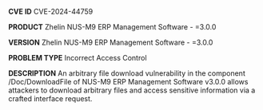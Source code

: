 **CVE ID**
CVE-2024-44759

**PRODUCT**
Zhelin NUS-M9 ERP Management Software - =3.0.0

**VERSION**
Zhelin NUS-M9 ERP Management Software - =3.0.0

**PROBLEM TYPE**
Incorrect Access Control

**DESCRIPTION**
An arbitrary file download vulnerability in the component
 /Doc/DownloadFile of NUS-M9 ERP Management Software v3.0.0 allows
 attackers to download arbitrary files and access sensitive information
 via a crafted interface request.